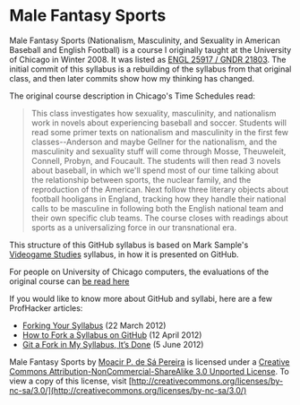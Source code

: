 Male Fantasy Sports
===================

Male Fantasy Sports (Nationalism, Masculinity, and Sexuality in American Baseball and English Football) is a course I originally taught at the University of Chicago in Winter 2008. It was listed as [ENGL 25917 / GNDR 21803](http://english.uchicago.edu/course_search/results/fantasy%20sports). The initial commit of this syllabus is a rebuilding of the syllabus from that original class, and then later commits show how my thinking has changed.

The original course description in Chicago's Time Schedules read:

> This class investigates how sexuality, masculinity, and nationalism work in novels about experiencing baseball and soccer. Students will read some primer texts on nationalism and masculinity in the first few classes--Anderson and maybe Gellner for the nationalism, and the masculinity and sexuality stuff will come through Mosse, Theuweleit, Connell, Probyn, and Foucault. The students will then read 3 novels about baseball, in which we'll spend most of our time talking about the relationship between sports, the nuclear family, and the reproduction of the American. Next follow three literary objects about football hooligans in England, tracking how they handle their national calls to be masculine in following both the English national team and their own specific club teams. The course closes with readings about sports as a universalizing force in our transnational era.

This structure of this GitHub syllabus is based on Mark Sample's [Videogame Studies](https://github.com/samplereality/videogame-studies) syllabus, in how it is presented on GitHub. 

For people on University of Chicago computers, the evaluations of the original course can [be read here](https://evaluations-uchicago-edu.proxy.uchicago.edu/evaluation.cfm?fk_olcourseid=4501)

If you would like to know more about GitHub and syllabi, here are a few ProfHacker articles:

* [Forking Your Syllabus](http://chronicle.com/blogs/profhacker/forking-your-syllabus/39137) (22 March 2012)
* [How to Fork a Syllabus on GitHub](http://chronicle.com/blogs/profhacker/how-to-fork-a-syllabus-on-github/39447) (12 April 2012)
* [Git a Fork in My Syllabus, It’s Done](https://chronicle.com/blogs/profhacker/git-a-fork-in-my-syllabus-its-done/40331) (5 June 2012)

Male Fantasy Sports by [Moacir P. de Sá Pereira](http://moacir.com) is licensed under a [Creative Commons Attribution-NonCommercial-ShareAlike 3.0 Unported License](http://creativecommons.org/licenses/by-nc-sa/3.0/). To view a copy of this license, visit [http://creativecommons.org/licenses/by-nc-sa/3.0/](http://creativecommons.org/licenses/by-nc-sa/3.0/)
